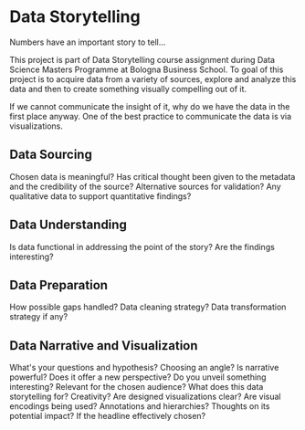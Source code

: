 # Data Storytelling

Numbers have an important story to tell...

This project is part of Data Storytelling course assignment during Data Science Masters Programme at Bologna Business School. To goal of this project is to acquire data from a variety of sources, explore and analyze this data and then to create something visually compelling out of it.

If we cannot communicate the insight of it, why do we have the data in the first place anyway. One of the best practice to communicate the data is via visualizations.

## Data Sourcing

Chosen data is meaningful? Has critical thought been given to the metadata and the credibility of the source? Alternative sources for validation? Any qualitative data to support quantitative findings?

## Data Understanding

Is data functional in addressing the point of the story? Are the findings interesting?

## Data Preparation

How possible gaps handled? Data cleaning strategy? Data transformation strategy if any?

## Data Narrative and Visualization

What's your questions and hypothesis? Choosing an angle? Is narrative powerful? Does it offer a new perspective? Do you unveil something interesting? Relevant for the chosen audience? What does this data storytelling for? Creativity? Are designed visualizations clear? Are visual encodings being used? Annotations and hierarchies? Thoughts on its potential impact? If the headline effectively chosen?
